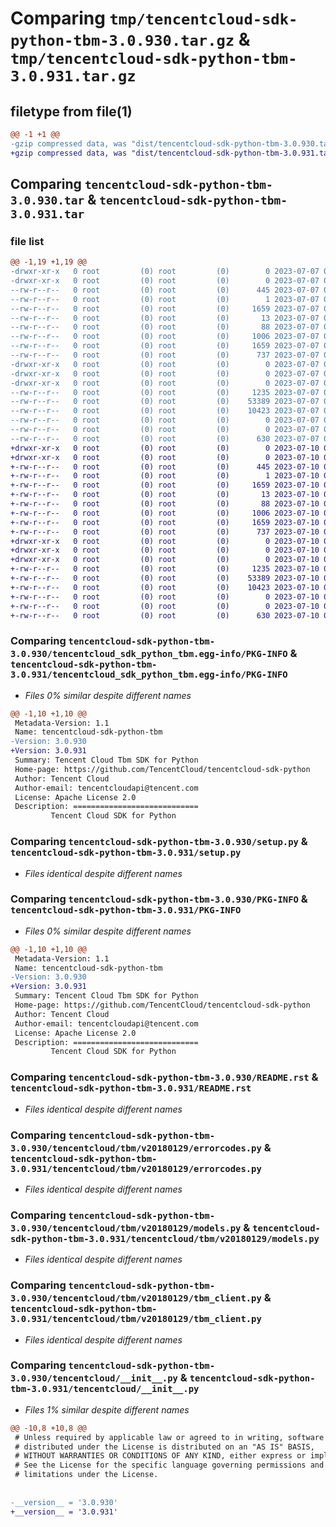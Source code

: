 # Comparing `tmp/tencentcloud-sdk-python-tbm-3.0.930.tar.gz` & `tmp/tencentcloud-sdk-python-tbm-3.0.931.tar.gz`

## filetype from file(1)

```diff
@@ -1 +1 @@
-gzip compressed data, was "dist/tencentcloud-sdk-python-tbm-3.0.930.tar", last modified: Fri Jul  7 00:32:24 2023, max compression
+gzip compressed data, was "dist/tencentcloud-sdk-python-tbm-3.0.931.tar", last modified: Mon Jul 10 00:52:40 2023, max compression
```

## Comparing `tencentcloud-sdk-python-tbm-3.0.930.tar` & `tencentcloud-sdk-python-tbm-3.0.931.tar`

### file list

```diff
@@ -1,19 +1,19 @@
-drwxr-xr-x   0 root         (0) root         (0)        0 2023-07-07 00:32:24.000000 tencentcloud-sdk-python-tbm-3.0.930/
-drwxr-xr-x   0 root         (0) root         (0)        0 2023-07-07 00:32:24.000000 tencentcloud-sdk-python-tbm-3.0.930/tencentcloud_sdk_python_tbm.egg-info/
--rw-r--r--   0 root         (0) root         (0)      445 2023-07-07 00:32:24.000000 tencentcloud-sdk-python-tbm-3.0.930/tencentcloud_sdk_python_tbm.egg-info/SOURCES.txt
--rw-r--r--   0 root         (0) root         (0)        1 2023-07-07 00:32:24.000000 tencentcloud-sdk-python-tbm-3.0.930/tencentcloud_sdk_python_tbm.egg-info/dependency_links.txt
--rw-r--r--   0 root         (0) root         (0)     1659 2023-07-07 00:32:24.000000 tencentcloud-sdk-python-tbm-3.0.930/tencentcloud_sdk_python_tbm.egg-info/PKG-INFO
--rw-r--r--   0 root         (0) root         (0)       13 2023-07-07 00:32:24.000000 tencentcloud-sdk-python-tbm-3.0.930/tencentcloud_sdk_python_tbm.egg-info/top_level.txt
--rw-r--r--   0 root         (0) root         (0)       88 2023-07-07 00:32:24.000000 tencentcloud-sdk-python-tbm-3.0.930/setup.cfg
--rw-r--r--   0 root         (0) root         (0)     1006 2023-07-07 00:32:24.000000 tencentcloud-sdk-python-tbm-3.0.930/setup.py
--rw-r--r--   0 root         (0) root         (0)     1659 2023-07-07 00:32:24.000000 tencentcloud-sdk-python-tbm-3.0.930/PKG-INFO
--rw-r--r--   0 root         (0) root         (0)      737 2023-07-07 00:32:24.000000 tencentcloud-sdk-python-tbm-3.0.930/README.rst
-drwxr-xr-x   0 root         (0) root         (0)        0 2023-07-07 00:32:24.000000 tencentcloud-sdk-python-tbm-3.0.930/tencentcloud/
-drwxr-xr-x   0 root         (0) root         (0)        0 2023-07-07 00:32:24.000000 tencentcloud-sdk-python-tbm-3.0.930/tencentcloud/tbm/
-drwxr-xr-x   0 root         (0) root         (0)        0 2023-07-07 00:32:24.000000 tencentcloud-sdk-python-tbm-3.0.930/tencentcloud/tbm/v20180129/
--rw-r--r--   0 root         (0) root         (0)     1235 2023-07-07 00:32:24.000000 tencentcloud-sdk-python-tbm-3.0.930/tencentcloud/tbm/v20180129/errorcodes.py
--rw-r--r--   0 root         (0) root         (0)    53389 2023-07-07 00:32:24.000000 tencentcloud-sdk-python-tbm-3.0.930/tencentcloud/tbm/v20180129/models.py
--rw-r--r--   0 root         (0) root         (0)    10423 2023-07-07 00:32:24.000000 tencentcloud-sdk-python-tbm-3.0.930/tencentcloud/tbm/v20180129/tbm_client.py
--rw-r--r--   0 root         (0) root         (0)        0 2023-07-07 00:32:24.000000 tencentcloud-sdk-python-tbm-3.0.930/tencentcloud/tbm/v20180129/__init__.py
--rw-r--r--   0 root         (0) root         (0)        0 2023-07-07 00:32:24.000000 tencentcloud-sdk-python-tbm-3.0.930/tencentcloud/tbm/__init__.py
--rw-r--r--   0 root         (0) root         (0)      630 2023-07-07 00:32:24.000000 tencentcloud-sdk-python-tbm-3.0.930/tencentcloud/__init__.py
+drwxr-xr-x   0 root         (0) root         (0)        0 2023-07-10 00:52:40.000000 tencentcloud-sdk-python-tbm-3.0.931/
+drwxr-xr-x   0 root         (0) root         (0)        0 2023-07-10 00:52:40.000000 tencentcloud-sdk-python-tbm-3.0.931/tencentcloud_sdk_python_tbm.egg-info/
+-rw-r--r--   0 root         (0) root         (0)      445 2023-07-10 00:52:40.000000 tencentcloud-sdk-python-tbm-3.0.931/tencentcloud_sdk_python_tbm.egg-info/SOURCES.txt
+-rw-r--r--   0 root         (0) root         (0)        1 2023-07-10 00:52:40.000000 tencentcloud-sdk-python-tbm-3.0.931/tencentcloud_sdk_python_tbm.egg-info/dependency_links.txt
+-rw-r--r--   0 root         (0) root         (0)     1659 2023-07-10 00:52:40.000000 tencentcloud-sdk-python-tbm-3.0.931/tencentcloud_sdk_python_tbm.egg-info/PKG-INFO
+-rw-r--r--   0 root         (0) root         (0)       13 2023-07-10 00:52:40.000000 tencentcloud-sdk-python-tbm-3.0.931/tencentcloud_sdk_python_tbm.egg-info/top_level.txt
+-rw-r--r--   0 root         (0) root         (0)       88 2023-07-10 00:52:40.000000 tencentcloud-sdk-python-tbm-3.0.931/setup.cfg
+-rw-r--r--   0 root         (0) root         (0)     1006 2023-07-10 00:52:39.000000 tencentcloud-sdk-python-tbm-3.0.931/setup.py
+-rw-r--r--   0 root         (0) root         (0)     1659 2023-07-10 00:52:40.000000 tencentcloud-sdk-python-tbm-3.0.931/PKG-INFO
+-rw-r--r--   0 root         (0) root         (0)      737 2023-07-10 00:52:39.000000 tencentcloud-sdk-python-tbm-3.0.931/README.rst
+drwxr-xr-x   0 root         (0) root         (0)        0 2023-07-10 00:52:40.000000 tencentcloud-sdk-python-tbm-3.0.931/tencentcloud/
+drwxr-xr-x   0 root         (0) root         (0)        0 2023-07-10 00:52:40.000000 tencentcloud-sdk-python-tbm-3.0.931/tencentcloud/tbm/
+drwxr-xr-x   0 root         (0) root         (0)        0 2023-07-10 00:52:40.000000 tencentcloud-sdk-python-tbm-3.0.931/tencentcloud/tbm/v20180129/
+-rw-r--r--   0 root         (0) root         (0)     1235 2023-07-10 00:52:39.000000 tencentcloud-sdk-python-tbm-3.0.931/tencentcloud/tbm/v20180129/errorcodes.py
+-rw-r--r--   0 root         (0) root         (0)    53389 2023-07-10 00:52:39.000000 tencentcloud-sdk-python-tbm-3.0.931/tencentcloud/tbm/v20180129/models.py
+-rw-r--r--   0 root         (0) root         (0)    10423 2023-07-10 00:52:39.000000 tencentcloud-sdk-python-tbm-3.0.931/tencentcloud/tbm/v20180129/tbm_client.py
+-rw-r--r--   0 root         (0) root         (0)        0 2023-07-10 00:52:39.000000 tencentcloud-sdk-python-tbm-3.0.931/tencentcloud/tbm/v20180129/__init__.py
+-rw-r--r--   0 root         (0) root         (0)        0 2023-07-10 00:52:39.000000 tencentcloud-sdk-python-tbm-3.0.931/tencentcloud/tbm/__init__.py
+-rw-r--r--   0 root         (0) root         (0)      630 2023-07-10 00:52:39.000000 tencentcloud-sdk-python-tbm-3.0.931/tencentcloud/__init__.py
```

### Comparing `tencentcloud-sdk-python-tbm-3.0.930/tencentcloud_sdk_python_tbm.egg-info/PKG-INFO` & `tencentcloud-sdk-python-tbm-3.0.931/tencentcloud_sdk_python_tbm.egg-info/PKG-INFO`

 * *Files 0% similar despite different names*

```diff
@@ -1,10 +1,10 @@
 Metadata-Version: 1.1
 Name: tencentcloud-sdk-python-tbm
-Version: 3.0.930
+Version: 3.0.931
 Summary: Tencent Cloud Tbm SDK for Python
 Home-page: https://github.com/TencentCloud/tencentcloud-sdk-python
 Author: Tencent Cloud
 Author-email: tencentcloudapi@tencent.com
 License: Apache License 2.0
 Description: ============================
         Tencent Cloud SDK for Python
```

### Comparing `tencentcloud-sdk-python-tbm-3.0.930/setup.py` & `tencentcloud-sdk-python-tbm-3.0.931/setup.py`

 * *Files identical despite different names*

### Comparing `tencentcloud-sdk-python-tbm-3.0.930/PKG-INFO` & `tencentcloud-sdk-python-tbm-3.0.931/PKG-INFO`

 * *Files 0% similar despite different names*

```diff
@@ -1,10 +1,10 @@
 Metadata-Version: 1.1
 Name: tencentcloud-sdk-python-tbm
-Version: 3.0.930
+Version: 3.0.931
 Summary: Tencent Cloud Tbm SDK for Python
 Home-page: https://github.com/TencentCloud/tencentcloud-sdk-python
 Author: Tencent Cloud
 Author-email: tencentcloudapi@tencent.com
 License: Apache License 2.0
 Description: ============================
         Tencent Cloud SDK for Python
```

### Comparing `tencentcloud-sdk-python-tbm-3.0.930/README.rst` & `tencentcloud-sdk-python-tbm-3.0.931/README.rst`

 * *Files identical despite different names*

### Comparing `tencentcloud-sdk-python-tbm-3.0.930/tencentcloud/tbm/v20180129/errorcodes.py` & `tencentcloud-sdk-python-tbm-3.0.931/tencentcloud/tbm/v20180129/errorcodes.py`

 * *Files identical despite different names*

### Comparing `tencentcloud-sdk-python-tbm-3.0.930/tencentcloud/tbm/v20180129/models.py` & `tencentcloud-sdk-python-tbm-3.0.931/tencentcloud/tbm/v20180129/models.py`

 * *Files identical despite different names*

### Comparing `tencentcloud-sdk-python-tbm-3.0.930/tencentcloud/tbm/v20180129/tbm_client.py` & `tencentcloud-sdk-python-tbm-3.0.931/tencentcloud/tbm/v20180129/tbm_client.py`

 * *Files identical despite different names*

### Comparing `tencentcloud-sdk-python-tbm-3.0.930/tencentcloud/__init__.py` & `tencentcloud-sdk-python-tbm-3.0.931/tencentcloud/__init__.py`

 * *Files 1% similar despite different names*

```diff
@@ -10,8 +10,8 @@
 # Unless required by applicable law or agreed to in writing, software
 # distributed under the License is distributed on an "AS IS" BASIS,
 # WITHOUT WARRANTIES OR CONDITIONS OF ANY KIND, either express or implied.
 # See the License for the specific language governing permissions and
 # limitations under the License.
 
 
-__version__ = '3.0.930'
+__version__ = '3.0.931'
```

